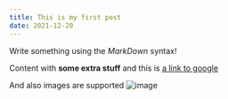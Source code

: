```yaml
---
title: This is my first post
date: 2021-12-20
---
```

Write something using the *MarkDown* syntax!

Content with **some extra stuff** and this is [a link to google](https://www.google.com)

And also images are supported ![image](https://cdn.pixabay.com/photo/2020/12/03/22/32/snowman-5801811_1280.png)
